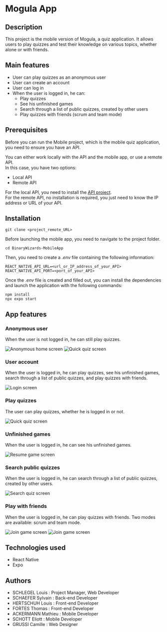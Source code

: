 # Mogula App

## Description

This project is the mobile version of Mogula, a quiz application.
It allows users to play quizzes and test their knowledge on various topics, whether alone or with friends.

## Main features

- User can play quizzes as an anonymous user
- User can create an account
- User can log in
- When the user is logged in, he can:
  - Play quizzes
  - See his unfinished games
  - Search through a list of public quizzes, created by other users
  - Play quizzes with friends (scrum and team mode)

## Prerequisites

Before you can run the Mobile project, which is the mobile quiz application, you need to ensure you have an API.

You can either work locally with the API and the mobile app, or use a remote API.  
In this case, you have two options:

- Local API
- Remote API

For the local API, you need to install the [API project](https://git.unistra.fr/binarywizards/s5-binarywizards-serveur/-/blob/dev/README.md?ref_type=heads).  
For the remote API, no installation is required, you just need to know the IP address or URL of your API.

## Installation

```
git clone <project_remote_URL>
```

Before launching the mobile app, you need to navigate to the project folder.

```
cd BinaryWizards-MobileApp
```

Then, you need to create a _.env_ file containing the following information:

```
REACT_NATIVE_API_URL=<url_or_IP_address_of_your_API>
REACT_NATIVE_API_PORT=<port_of_your_API>
```

Once the _.env_ file is created and filled out, you can install the dependencies and launch the application with the following commands:

```
npm install
npx expo start
```

## App features

### Anonymous user

When the user is not logged in, he can still play quizzes.

![](/readme_assets/readme_anonymous.jpg "Anonymous home screen")
![](/readme_assets/readme_quickquiz.jpg "Quick quiz screen")

### User account

When the user is logged in, he can play quizzes, see his unfinished games, search through a list of public quizzes, and play quizzes with friends.

![](/readme_assets/readme_signin.jpg "Login screen")

### Play quizzes

The user can play quizzes, whether he is logged in or not.

![](/readme_assets/readme_quickquiz.jpg "Quick quiz screen")

### Unfinished games

When the user is logged in, he can see his unfinished games.

![](/readme_assets/readme_resumegame.jpg "Resume game screen")

### Search public quizzes

When the user is logged in, he can search through a list of public quizzes, created by other users.

![](/readme_assets/readme_searchquiz.jpg "Search quiz screen")

### Play with friends

When the user is logged in, he can play quizzes with friends. Two modes are available: scrum and team mode.

![](/readme_assets/readme_joingame.jpg "Join game screen")
![](/readme_assets/readme_endscreenteam.jpg "Join game screen")

## Technologies used

- React Native
- Expo

## Authors

- SCHLEGEL Louis : Project Manager, Web Developer
- SCHAEFER Sylvain : Back-end Developer
- HERTSCHUH Louis : Front-end Developer
- FORTES Thomas : Front-end Developer
- ACKERMANN Mathieu : Mobile Developer
- SCHOTT Eliott : Mobile Developer
- GRUSSI Camille : Web Designer
